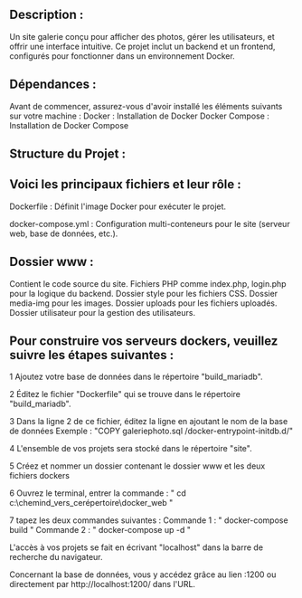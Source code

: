Description :
-
Un site galerie conçu pour afficher des photos, gérer les utilisateurs, et offrir une interface intuitive. 
Ce projet inclut un backend et un frontend, configurés pour fonctionner dans un environnement Docker.


Dépendances :
-
Avant de commencer, assurez-vous d'avoir installé les éléments suivants sur votre machine :
Docker : Installation de Docker
Docker Compose : Installation de Docker Compose


Structure du Projet :
-

Voici les principaux fichiers et leur rôle :
-
Dockerfile : Définit l'image Docker pour exécuter le projet.

docker-compose.yml : Configuration multi-conteneurs pour le site (serveur web, base de données, etc.).

Dossier www :
-
Contient le code source du site.
Fichiers PHP comme index.php, login.php pour la logique du backend.
Dossier style pour les fichiers CSS.
Dossier media-img pour les images.
Dossier uploads pour les fichiers uploadés.
Dossier utilisateur pour la gestion des utilisateurs.

Pour construire vos serveurs dockers, veuillez suivre les étapes suivantes :
-
1 Ajoutez votre base de données dans le répertoire "build_mariadb".

2 Éditez le fichier "Dockerfile" qui se trouve dans le répertoire "build_mariadb".

3 Dans la ligne 2 de ce fichier, éditez la ligne en ajoutant le nom de la base de données 
  Exemple : "COPY galeriephoto.sql /docker-entrypoint-initdb.d/"

4 L'ensemble de vos projets sera stocké dans le répertoire "site".

5 Créez et nommer un dossier contenant le dossier www et les deux fichiers dockers

6 Ouvrez le terminal, entrer la commande : " cd c:\chemind_vers_cerépertoire\docker_web "

7 tapez les deux commandes suivantes : 
  Commande 1 : " docker-compose build "
  Commande 2 : " docker-compose up -d "


L'accès à vos projets se fait en écrivant "localhost" dans la barre de recherche du navigateur.

Concernant la base de données, vous y accédez grâce au lien :1200 ou directement par http://localhost:1200/  dans l'URL.

